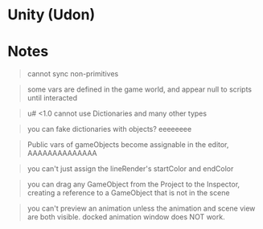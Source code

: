 # Unity (Udon)

# Notes

> cannot sync non-primitives

> some vars are defined in the game world, and appear null to scripts until interacted

> u# <1.0 cannot use Dictionaries and many other types

> you can fake dictionaries with objects? eeeeeeee

> Public vars of gameObjects become assignable in the editor, AAAAAAAAAAAAAA

> you can't just assign the lineRender's startColor and endColor

> you can drag any GameObject from the Project to the Inspector, creating a reference to a GameObject that is not in the scene

> you can't preview an animation unless the animation and scene view are both visible. docked animation window does NOT work.
